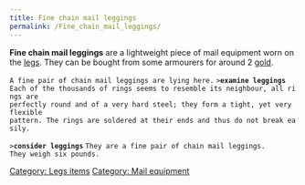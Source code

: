 ```yaml
---
title: Fine chain mail leggings
permalink: /Fine_chain_mail_leggings/
---
```


**Fine chain mail leggings** are a lightweight piece of mail equipment
worn on the [legs](legs "wikilink"). They can be bought from some
armourers for around 2 [gold](gold "wikilink").

`A fine pair of chain mail leggings are lying here.`
`>`**`examine leggings`**
`Each of the thousands of rings seems to resemble its neighbour, all rings are`
`perfectly round and of a very hard steel; they form a tight, yet very flexible`
`pattern. The rings are soldered at their ends and thus do not break easily.`

`>`**`consider leggings`**
`They are a fine pair of chain mail leggings.`
`They weigh six pounds.`

[Category: Legs items](Category:_Legs_items "wikilink") [Category: Mail
equipment](Category:_Mail_equipment "wikilink")